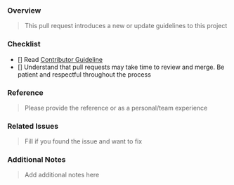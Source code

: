 ### **Overview**

> This pull request introduces a new or update guidelines to this project

### **Checklist**

- [] Read [Contributor Guideline](../CONTRIBUTOR_GUIDE.md)
- [] Understand that pull requests may take time to review and merge. Be patient and respectful throughout the process

### **Reference**

> Please provide the reference or as a personal/team experience

### **Related Issues**

> Fill if you found the issue and want to fix

### **Additional Notes**
>
> Add additional notes here
